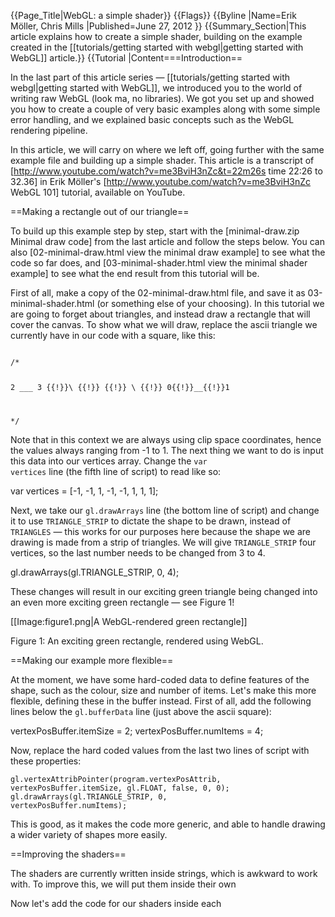 {{Page_Title|WebGL: a simple shader}}
{{Flags}}
{{Byline
|Name=Erik Möller, Chris Mills
|Published=June 27, 2012
}}
{{Summary_Section|This article explains how to create a simple shader, building on the example created in the [[tutorials/getting started with webgl|getting started with WebGL]] article.}}
{{Tutorial
|Content===Introduction==

In the last part of this article series — [[tutorials/getting started with webgl|getting started with WebGL]], we introduced you to the world of writing raw WebGL (look ma, no libraries). We got you set up and showed you how to create a couple of very basic examples along with some simple error handling, and we explained basic concepts such as the WebGL rendering pipeline.

In this article, we will carry on where we left off, going further with the same example file and building up a simple shader. This article is a transcript of [http://www.youtube.com/watch?v=me3BviH3nZc&t=22m26s time 22:26 to 32.36] in Erik Möller's [http://www.youtube.com/watch?v=me3BviH3nZc WebGL 101] tutorial, available on YouTube.

==Making a rectangle out of our triangle==

To build up this example step by step, start with the [minimal-draw.zip Minimal draw code] from the last article and follow the steps below. You can also [02-minimal-draw.html view the minimal draw example] to see what the code so far does, and [03-minimal-shader.html view the minimal shader example] to see what the end result from this tutorial will be.

First of all, make a copy of the 02-minimal-draw.html file, and save it as 03-minimal-shader.html (or something else of your choosing). In this tutorial we are going to forget about triangles, and instead draw a rectangle that will cover the canvas. To show what we will draw, replace the ascii triangle we currently have in our code with a square, like this:

<code>
/*
 
 2 ___ 3
  {{!}}\  {{!}}
  {{!}} \ {{!}}
 0{{!}}__\{{!}}1
 
 */</code>

Note that in this context we are always using clip space coordinates, hence the values always ranging from -1 to 1. The next thing we want to do is input this data into our vertices array. Change the <code>var vertices</code> line (the fifth line of script) to read like so:

<syntaxhighlight lang="javascript">var vertices = [-1, -1, 1, -1, -1, 1, 1, 1];</syntaxhighlight>

Next, we take our <code>gl.drawArrays</code> line (the bottom line of script) and change it to use <code>TRIANGLE_STRIP</code> to dictate the shape to be drawn, instead of <code>TRIANGLES</code> — this works for our purposes here because the shape we are drawing is made from a strip of triangles. We will give <code>TRIANGLE_STRIP</code> four vertices, so the last number needs to be changed from 3 to 4.

<syntaxhighlight lang="javascript">gl.drawArrays(gl.TRIANGLE_STRIP, 0, 4);</syntaxhighlight>

These changes will result in our exciting green triangle being changed into an even more exciting green rectangle — see Figure 1!

[[Image:figure1.png|A WebGL-rendered green rectangle]]

Figure 1: An exciting green rectangle, rendered using WebGL.

==Making our example more flexible==

At the moment, we have some hard-coded data to define features of the shape, such as the colour, size and number of items. Let's make this more flexible, defining these in the buffer instead. First of all, add the following lines below the <code>gl.bufferData</code> line (just above the ascii square):

<syntaxhighlight lang="javascript">vertexPosBuffer.itemSize = 2;
 vertexPosBuffer.numItems = 4;</syntaxhighlight>

Now, replace the hard coded values from the last two lines of script with these properties:

 <code>gl.vertexAttribPointer(program.vertexPosAttrib, vertexPosBuffer.itemSize, gl.FLOAT, false, 0, 0);
 gl.drawArrays(gl.TRIANGLE_STRIP, 0, vertexPosBuffer.numItems);</code>

This is good, as it makes the code more generic, and able to handle drawing a wider variety of shapes more easily.

==Improving the shaders==

The shaders are currently written inside strings, which is awkward to work with. To improve this, we will put them inside their own <script> elements. Put two new <code><script></code> elements in between the two existing ones, one for the vertex shader and one for the fragment shader. Give them <code>id</code>s and <code>type</code>s as shown:

 <code><script id="vshader" type="text/plain">
 </script>
 <script id="fshader" type="text/plain">
 </script></code>

Now let's add the code for our shaders inside each <code><script></code> element. First, put this inside the vertex shader element:

 <code>attribute vec2 aVertexPosition;
 varying vec2 vTexCoord;
 void main() {
   vTexCoord = aVertexPosition;
   gl_Position = vec4(aVertexPosition, 0, 1);
 }</code>

The first two lines declare the optional input and output to the shader. <code>gl_Position</code> is the mandatory output from a vertex shader — this contains the clip space vertices passed on to the rasterization step. In <code>main()</code> we just pass the input vertex positions on to the two outputs. Bear in mind that <code>gl_Position</code> is a <code>vec4</code> therefore we need to add two components.

Now let's build the fragment shader, inside the second <code><script></code> element:

 <code>precision mediump float;
 varying vec2 vTexCoord;
 void main() {
   gl_FragColor = vec4(vTexCoord, 0, 1);
 }</code>

Here we set the precision of any float variables in the shader. Like the <code>gl_Position</code> in the vertex shader, the fragment shader has a mandatory output called <code>gl_FragColor</code> that tells the graphic library which colour to draw the fragment in. Here we use the two components of <code>vTexCoord</code> for the red and green components, set the blue component to 0, and the alpha component to 1.

Because we've moved our shaders out to different element positions, we need to change references to them in the main code. Delete the two old lines that contain the shaders as strings (the ones that start <code>var vs</code> and <code>var fs</code>) and replace them with the following code:

 <code>var vs = document.getElementById('vshader').textContent;
 var fs = document.getElementById('fshader').textContent;</code>

these just grab the content of the <code><script></code> elements containing the shaders as strings. We also need to change the <code>program.vertexPosAttrib</code> line a couple of lines below to read like so:

 <code>program.vertexPosAttrib = gl.getAttribLocation(program, 'aVertexPosition');</code>

This makes our program use the information from the shaders.

Now try testing your code — you should end up with an altogether more colourful rectangle, as shown in Figure 2:

[[Image:figure2.png|A WebGL-rendered rectangle with a colourful gradient]]

Figure 2: Our rectangle now has a much more exciting look to it.

==Offsetting the texture coordinates==

Now let's look at how to offset our texture coordinates. To start with, we will add a uniform to our vertex shader — this is a constant that is passed into the shader. Add the following line into the <code>vshader</code> <code><script></code> element, below the <code>varying...</code> line:

 <code>uniform vec2 uOffset;</code>

Unlike the attributes, which are per vertex data, the uniform is just a constant that is passed into the program. To pass this in, let's create an offset array, just below the 2nd line of the main program (the <code>var gl</code> line):

 <code>var offset = [1,1];</code>

we will add this to the texture coord of each vertex, meaning that they now go between 0 and 1, not -1 and 1. We now need to reference the location of the <code>uniform</code>, just like we already reference the attribute location with <code>Program.vertexPosAttrib</code>. Below the <code>Program.vertexPosAttrib</code> line near the bottom of the code, add the following:

 <code>program.offsetUniform = gl.getUniformLocation(program, 'uOffset');</code>

We'll then set that uniform, using <code>uniform2f</code> — add the following line just above the <code>gl.drawArrays</code> line in the main code:

 <code>gl.uniform2f(program.offsetUniform, offset[0], offset[1]);</code>

The <code>offsetUniform</code> identifies which variable from inside the shaders the values should be tied to: in this case the <code>uOffset</code>, which is a <code>vec2</code>. The last step is to add the <code>uOffset</code> to the first line inside your <code>void main()</code> function:

 <code>vTexCoord = aVertexPosition + uOffset;</code>

This should now offset the gradient and give us an altogether more yellowy look, as seen in Figure 3:

[[Image:figure3.png|A WebGL-rendered rectangle with a colourful gradient, the texture offset for a more colourful effect]]

Figure 3: Offsetting the gradient texture gives us a nicer, more yellowy effect.

==Reusing code==

Now let's have a look at putting some of our reusable code into a utility file so we can make it available easily wherever we need. Take the whole of the following code chunk that generates our Quad:

 <code>var vertexPosBuffer = gl.createBuffer();
 gl.bindBuffer(gl.ARRAY_BUFFER, vertexPosBuffer);
 var vertices = [-1, -1, 1, -1, -1, 1, 1, 1];
 gl.bufferData(gl.ARRAY_BUFFER, new Float32Array(vertices), gl.STATIC_DRAW);
 vertexPosBuffer.itemSize = 2;
 vertexPosBuffer.numItems = 4;</code><nowiki>
 
 /*
 
 2 ___ 3
  {{!}}\  {{!}}
  {{!}} \ {{!}}
 0{{!}}__\{{!}}1
 
 */</nowiki>

and put it into your <code>webgl-utils.js</code> file, at the bottom, wrapped in a function called <code>screenQuad() { ... }</code>. At the bottom of this function, return <code>vertexPosBuffer</code>, like this:

 <code>return vertexPosBuffer;</code>

Where the quad generation code once sat once sat in your main code, put the following line to reference it:

 <code>var vertexPosBuffer = screenQuad();</code>
}}
{{Notes_Section}}
{{Compatibility_Section
|Not_required=No
|Imported_tables=
|Desktop_rows=
|Mobile_rows=
|Notes_rows=
}}
{{See_Also_Section}}
{{Topics}}
{{External_Attribution
|Is_CC-BY-SA=No
|Sources=DevOpera
|MDN_link=
|MSDN_link=
|HTML5Rocks_link=
}}
